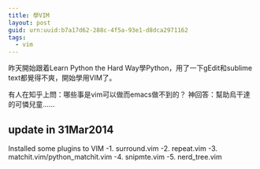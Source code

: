 ```yaml
---
title: 學VIM
layout: post
guid: urn:uuid:b7a17d62-288c-4f5a-93e1-d8dca2971162
tags:
  - vim
---
```


昨天開始跟着Learn Python the Hard Way學Python，用了一下gEdit和sublime text都覺得不爽，開始學用VIM了。

有人在知乎上問：哪些事是vim可以做而emacs做不到的？
神回答：幫助烏干達的可憐兒童......

update in 31Mar2014
-----------------------
Installed some plugins to VIM
-1. surround.vim
-2. repeat.vim
-3. matchit.vim/python_matchit.vim
-4. snipmte.vim
-5. nerd_tree.vim


